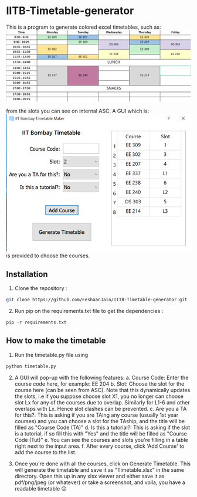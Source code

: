 # IITB-Timetable-generator

This is a program to generate colored excel timetables, such as: 
![](./gui/result.png)

from the slots you can see on internal ASC. A GUI which is:
![ok](gui/gui.png)
is provided to choose the courses. 


## Installation
1. Clone the repository :
```bash
git clone https://github.com/EeshaanJain/IITB-Timetable-generator.git
```
2. Run pip on the requirements.txt file to get the dependencies :
```python
pip -r requirements.txt
```

## How to make the timetable
1. Run the timetable.py file using
 ```python
python timetable.py
```
2. A GUI will pop-up with the following features:
   a. Course Code: Enter the course code here, for example: EE 204
   b. Slot: Choose the slot for the course here (can be seen from ASC). Note that this dynamically updates the slots, i.e if you suppose choose slot X1, you no longer can choose slot Lx for any of the courses due to overlap. Similarly for L1-6 and other overlaps with Lx. Hence slot clashes can be prevented.
   c. Are you a TA for this?: This is asking if you are TAing any course (usually 1st year courses) and you can choose a slot for the TAship, and the title will be filled as "Course Code (TA)"
   d. Is this a tutorial?: This is asking if the slot is a tutorial, if so fill this with "Yes" and the title will be filled as "Course Code (Tut)"
   e. You can see the courses and slots you're filling in a table right next to the input area.
   f. After every course, click 'Add Course' to add the course to the list.
   
3. Once you're done with all the courses, click on Generate Timetable. This will generate the timetable and save it as "Timetable.xlsx" in the same directory. Open this up in any xlsx viewer and either save it as pdf/png/jpeg (or whatever) or take a screenshot, and voila, you have a readable timetable :wink:
   
